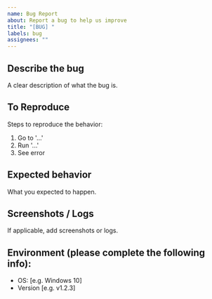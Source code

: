 ```yaml
---
name: Bug Report
about: Report a bug to help us improve
title: "[BUG] "
labels: bug
assignees: ""
---
```


## Describe the bug
A clear description of what the bug is.

## To Reproduce
Steps to reproduce the behavior:
1. Go to '...'
2. Run '...'
3. See error

## Expected behavior
What you expected to happen.

## Screenshots / Logs
If applicable, add screenshots or logs.

## Environment (please complete the following info):
- OS: [e.g. Windows 10]
- Version [e.g. v1.2.3]
